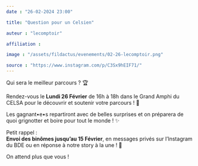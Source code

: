 ```yaml
---
date : "26-02-2024 23:00"

title: "Question pour un Celsien"

auteur : "lecomptoir" 

affiliation : 

image : "/assets/fildactus/evenements/02-26-lecomptoir.png"

source : "https://www.instagram.com/p/C3Sx9hEIF71/"
---
```


Qui sera le meilleur parcours ? 🏆

Rendez-vous le __Lundi 26 Février__ de 16h à 18h dans le Grand Amphi du CELSA pour le découvrir et soutenir votre parcours ! 🙌

Les gagnant•e•s repartiront avec de belles surprises et on préparera de quoi grignotter et boire pour tout le monde ! ✨

Petit rappel :  
__Envoi des binômes jusqu’au 15 Février__, en messages privés sur l’Instagram du BDE ou en réponse à notre story à la une ! 🚨

On attend plus que vous !